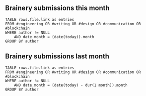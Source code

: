 ## Brainery submissions this month

```dataview
TABLE rows.file.link as entries
FROM #engineering OR #writing OR #design OR #communication OR #blockchain
WHERE author != NULL
	AND date.month = (date(today)).month
GROUP BY author
```


## Brainery submissions last month
```dataview
TABLE rows.file.link as entries
FROM #engineering OR #writing OR #design OR #communication OR #blockchain
WHERE author != NULL
	AND date.month = (date(today) - dur(1 month)).month
GROUP BY author
```
